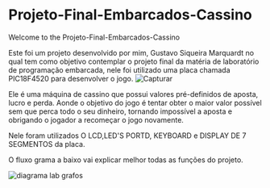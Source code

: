 # Projeto-Final-Embarcados-Cassino


Welcome to the Projeto-Final-Embarcados-Cassino

Este foi um projeto desenvolvido por mim, Gustavo Siqueira Marquardt no qual tem como objetivo contemplar o projeto final da matéria de laboratório de programação embarcada, nele foi utilizado uma placa chamada PIC18F4520 para desenvolver o jogo.
![Capturar](https://user-images.githubusercontent.com/74834338/145249827-d22f596e-bfaa-4784-9a38-b8e82952d1f2.PNG)



Ele é uma máquina de cassino que possui valores pré-definidos de aposta, lucro e perda. Aonde o objetivo do jogo é tentar obter o maior valor possível sem que perca todo o seu dinheiro, tornando impossível a aposta e obrigando o jogador a recomeçar o jogo novamente.

Nele foram utilizados O LCD,LED'S PORTD, KEYBOARD e DISPLAY DE 7 SEGMENTOS da placa.

O fluxo grama a baixo vai explicar melhor todas as funções do projeto.


![diagrama lab grafos](https://user-images.githubusercontent.com/74834338/145109096-f8c7504a-9fb3-41fd-a19d-11f83b7737a2.png)
